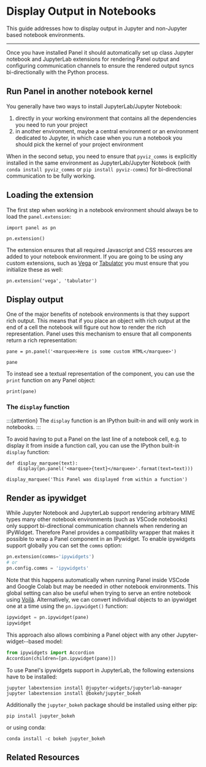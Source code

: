 # Display Output in Notebooks

This guide addresses how to display output in Jupyter and non-Jupyter based notebook environments.

---

Once you have installed Panel it should automatically set up class Jupyter notebook and JupyterLab extensions for rendering Panel output and configuring communication channels to ensure the rendered output syncs bi-directionally with the Python process.

## Run Panel in another notebook kernel

You generally have two ways to install JupyterLab/Jupyter Notebook:

1. directly in your working environment that contains all the dependencies you need to run your project
2. in another environment, maybe a central environment or an environment dedicated to Jupyter, in which case when you run a notebook you should pick the kernel of your project environment

When in the second setup, you need to ensure that `pyviz_comms` is explicitly installed in the same environment as JupyterLab/Jupyter Notebook (with `conda install pyviz_comms` or `pip install pyviz-comms`) for bi-directional communication to be fully working.

## Loading the extension

The first step when working in a notebook environment should always be to load the `panel.extension`:

```{pyodide}
import panel as pn

pn.extension()
```

The extension ensures that all required Javascript and CSS resources are added to your notebook environment. If you are going to be using any custom extensions, such as [Vega](../../reference/panes/Vega) or [Tabulator](../../reference/widgets/Tabulator) you must ensure that you initialize these as well:

```{pyodide}
pn.extension('vega', 'tabulator')
```

## Display output

One of the major benefits of notebook environments is that they support rich output. This means that if you place an object with rich output at the end of a cell the notebook will figure out how to render the rich representation. Panel uses this mechanism to ensure that all components return a rich representation:

```{pyodide}
pane = pn.panel('<marquee>Here is some custom HTML</marquee>')

pane
```

To instead see a textual representation of the component, you can use the `print` function on any Panel object:

```{pyodide}
print(pane)
```

### The ``display`` function

:::{attention}
The `display` function is an IPython built-in and will only work in notebooks.
:::

To avoid having to put a Panel on the last line of a notebook cell, e.g. to display it from inside a function call, you can use the IPython built-in ``display`` function:

```{pyodide}
def display_marquee(text):
    display(pn.panel('<marquee>{text}</marquee>'.format(text=text)))

display_marquee('This Panel was displayed from within a function')
```

## Render as ipywidget

While Jupyter Notebook and JupyterLab support rendering arbitrary MIME types many other notebook environments (such as VSCode notebooks) only support bi-directional communication channels when rendering an IPyWidget. Therefore Panel provides a compatibility wrapper that makes it possible to wrap a Panel component in an IPywidget. To enable ipywidgets support globally you can set the `comms` option:

```python
pn.extension(comms='ipywidgets')
# or
pn.config.comms = 'ipywidgets'
```

Note that this happens automatically when running Panel inside VSCode and Google Colab but may be needed in other notebook environments. This global setting can also be useful when trying to serve an entire notebook using [Voilà](https://github.com/voila-dashboards/voila). Alternatively, we can convert individual objects to an ipywidget one at a time using the `pn.ipywidget()` function:

```python
ipywidget = pn.ipywidget(pane)
ipywidget
```

This approach also allows combining a Panel object with any other Jupyter-widget--based model:

```python
from ipywidgets import Accordion
Accordion(children=[pn.ipywidget(pane)])
```

To use Panel's ipywidgets support in JupyterLab, the following extensions have to be installed:

```
jupyter labextension install @jupyter-widgets/jupyterlab-manager
jupyter labextension install @bokeh/jupyter_bokeh
```

Additionally the `jupyter_bokeh` package should be installed using either pip:

```
pip install jupyter_bokeh
```

or using conda:

```
conda install -c bokeh jupyter_bokeh
```
## Related Resources
